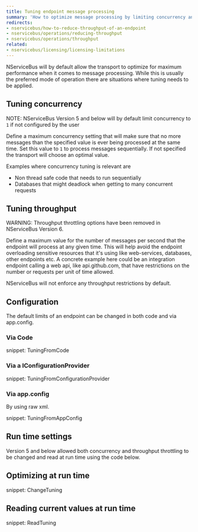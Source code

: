 ```yaml
---
title: Tuning endpoint message processing
summary: 'How to optimize message processing by limiting concurrency and/or throughput.'
redirects:
- nservicebus/how-to-reduce-throughput-of-an-endpoint
- nservicebus/operations/reducing-throughput
- nservicebus/operations/throughput
related:
- nservicebus/licensing/licensing-limitations
---
```


NServiceBus will by default allow the transport to optimize for maximum performance when it comes to message processing. While this is usually the preferred mode of operation there are situations where tuning needs to be applied.


## Tuning concurrency

NOTE: NServiceBus Version 5 and below will by default limit concurrency to `1` if not configured by the user

Define a maximum concurrency setting that will make sure that no more messages than the specified value is ever being processed at the same time. Set this value to `1` to process messages sequentially. If not specified the transport will choose an optimal value.

Examples where concurrency tuning is relevant are

 * Non thread safe code that needs to run sequentially
 * Databases that might deadlock when getting to many concurrent requests


## Tuning throughput

WARNING: Throughput throttling options have been removed in NServiceBus Version 6.
 
Define a maximum value for the number of messages per second that the endpoint will process at any given time. This will help avoid the endpoint overloading sensitive resources that it's using like web-services, databases, other endpoints etc. A concrete example here could be an integration endpoint calling a web api, like api.github.com, that have restrictions on the number or requests per unit of time allowed.

NServiceBus will not enforce any throughput restrictions by default.


## Configuration

The default limits of an endpoint can be changed in both code and via app.config.


### Via Code

snippet: TuningFromCode


### Via a IConfigurationProvider

snippet: TuningFromConfigurationProvider


### Via app.config

By using raw xml.

snippet: TuningFromAppConfig


## Run time settings

Version 5 and below allowed both concurrency and throughput throttling to be changed and read at run time using the code below.


## Optimizing at run time

snippet: ChangeTuning


## Reading current values at run time

snippet: ReadTuning